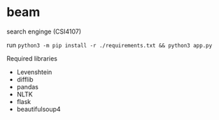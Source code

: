 # beam

search enginge (CSI4107)

run `python3 -m pip install -r ./requirements.txt && python3 app.py`

Required libraries

- Levenshtein
- difflib
- pandas
- NLTK
- flask
- beautifulsoup4
